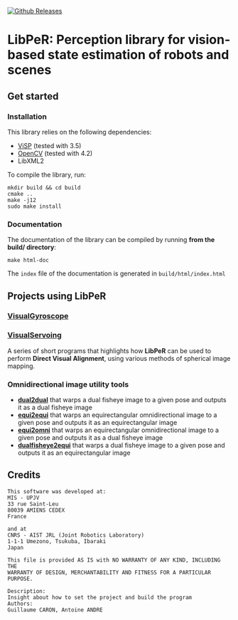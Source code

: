 [![Github Releases](https://img.shields.io/github/release/PerceptionRobotique/libPeR_base.svg)](https://github.com/PerceptionRobotique/libPeR_base/releases)

# LibPeR: Perception library for vision-based state estimation of robots and scenes

## Get started

### Installation

This library relies on the following dependencies:

- [ViSP](https://visp.inria.fr/) (tested with 3.5)
- [OpenCV](https://opencv.org/) (tested with 4.2)
- LibXML2

To compile the library, run:

```
mkdir build && cd build
cmake ..
make -j12
sudo make install
```

### Documentation

The documentation of the library can be compiled by running **from the build/ directory**:

```
make html-doc
```

The `index` file of the documentation is generated in `build/html/index.html`

## Projects using LibPeR

### [**VisualGyroscope**](https://github.com/PerceptionRobotique/VisualGyroscope)

### [**VisualServoing**](https://github.com/PerceptionRobotique/VisualServoing)

A series of short programs that highlights how **LibPeR** can be used to perform **Direct Visual Alignment**, using various methods of spherical image mapping.

### Omnidirectional image utility tools

- **[dual2dual](https://github.com/PerceptionRobotique/dual2dual)** that warps a dual fisheye image to a given pose and outputs it as a dual fisheye image
- **[equi2equi](https://github.com/PerceptionRobotique/equi2equi)** that warps an equirectangular omnidirectional image to a given pose and outputs it as an equirectangular image
- **[equi2omni](https://github.com/PerceptionRobotique/equi2omni)** that warps an equirectangular omnidirectional image to a given pose and outputs it as a dual fisheye image
- **[dualfisheye2equi](https://github.com/PerceptionRobotique/dualfisheye2equi)** that warps a dual fisheye image to a given pose and outputs it as an equirectangular image

## Credits

```
This software was developed at:
MIS - UPJV
33 rue Saint-Leu
80039 AMIENS CEDEX
France

and at
CNRS - AIST JRL (Joint Robotics Laboratory)
1-1-1 Umezono, Tsukuba, Ibaraki
Japan

This file is provided AS IS with NO WARRANTY OF ANY KIND, INCLUDING THE
WARRANTY OF DESIGN, MERCHANTABILITY AND FITNESS FOR A PARTICULAR PURPOSE.

Description:
Insight about how to set the project and build the program
Authors:
Guillaume CARON, Antoine ANDRE

```
